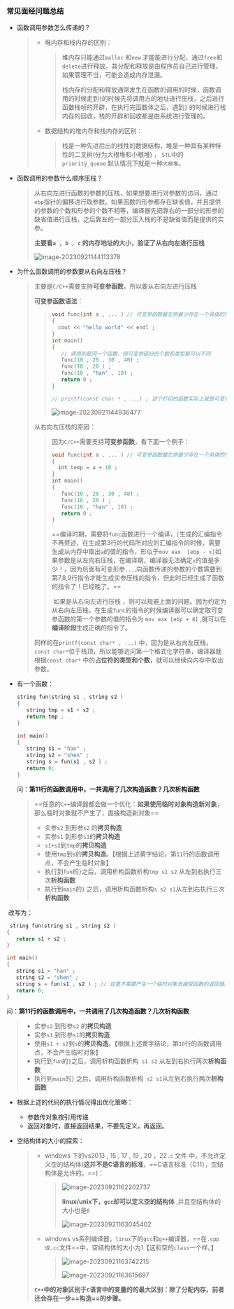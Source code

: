 ### 常见面经问题总结



+ 函数调用参数怎么传递的？

  > + 堆内存和栈内存的区别：
  >
  >   > 堆内存只能通过`malloc` 和`new` 才能能进行分配，通过`free`和`delete`进行释放。其分配和释放是由程序员自己进行管理，如果管理不当，可能会造成内存泄漏。
  >   >
  >   >  栈内存的分配和释放通常发生在函数的调用的时候，函数调用的时候走到`{`的时候先将调用方的地址进行压栈，之后进行函数栈帧的开辟，在执行完函数体之后，遇到`}` 的时候进行栈内存的回收，栈的开辟和回收都是由系统进行管理的。
  >
  > + 数据结构的堆内存和栈内存的区别：
  >
  >   > 栈是一种先进后出的线性的数据结构，堆是一种具有某种特性的二叉树(分为大根堆和小根堆) ， `STL`中的`priority_queue` 默认情况下就是一种`大根堆`。

+ 函数调用的参数什么顺序压栈？

  > 从右向左进行函数的参数的压栈，如果想要进行对参数的访问，通过`ebp`指针的偏移进行取参数。如果函数的形参都存在缺省值，并且提供的参数的个数和形参的个数不相等，编译器先把靠右的一部分的形参的缺省值进行压栈，之后靠左的一部分压入栈的不是缺省值而是提供的实参。
  >
  > **主要看`a , b , c` 的内存地址的大小，验证了从右向左进行压栈**
  >
  > ![image-20230921144113378](assets/image-20230921144113378.png)

+ 为什么函数调用的参数要从右向左压栈？

  > 主要是`C/C++`需要支持**可变参函数**，所以要从右向左进行压栈
  >
  > **可变参函数语法**：
  >
  > > ```C++
  > > void func(int a , ... ) // 可变参函数最左侧最少存在一个具体的形参，不能是 void func(...) 这种形式
  > > {
  > > 	cout << "hello world" << endl ; 
  > > }
  > > int main()
  > > {
  > >    // 调用的是同一个函数，但可变参部分的个数和类型都可以不同
  > >    func(10 , 20 , 30 , 40) ; 
  > >    func(10 , 20 ) ; 
  > >    func(10 , "han" , 10) ; 
  > >    return 0 ; 
  > > }
  > > 
  > > // printf(const char * , ...) ; 这个打印的函数实际上就是可变参函数
  > > ```
  > >
  > > ![image-20230921144936477](assets/image-20230921144936477.png)
  >
  > 从右向左压栈的原因：
  >
  > > 因为`C/C++`需要支持**可变参函数**，看下面一个例子：
  > >
  > > ```C++
  > > void func(int a , ... ) // 可变参函数最左侧最少存在一个具体的形参，不能是 void func(...) 这种形式
  > > {
  > > 	int temp = a + 10 ;  
  > > }
  > > int main()
  > > {
  > >    func(10 , 20 , 30 , 40) ; 
  > >    func(10 , 20 ) ; 
  > >    func(10 , "han" , 10) ; 
  > >    return 0 ; 
  > > }
  > > ```
  > >
  > > ​	==编译时期，需要将`func`函数进行一个编译，`{`生成的汇编指令不再赘述，在生成第3行的代码所对应的汇编指令的时候，需要生成从内存中取出`a`的值的指令，形似于`mov eax  [ebp - x]`如果参数是从左向右压栈，在编译期，编译器无法确定`x`的值是多少！，因为后面有可变形参`...`,向函数传递的参数的个数需要到第7,8,9行指令才能生成实参压栈的指令，但此时已经生成了函数的指令了！已经晚了。==
  > >
  > > ​	如果是从右向左进行压栈 ，则可以规避上面的问题。因为约定为从右向左压栈，在生成`func`的指令的时候编译器可以确定取可变参函数的第一个参数的值的指令为 `mov eax [ebp + 8]` ,就可以在**编译阶段**生成正确的指令了。
  >
  > 同样的在`printf(const char* , ...)` 中，因为是从右向左压栈，`const char*`位于栈顶，所以能够访问第一个格式化字符串，编译器就根据`const char*` 中的**占位符的类型和个数**，就可以继续向内存中取出参数。

+ 有一个函数：

  ```C++
  string fun(string s1 , string s2 ) 
  {
     string tmp = s1 + s2 ; 
     return tmp ; 
  }
  
  int main()
  {
     string s1 = "han" ; 
     string s2 = "shen" ; 
     string s = fun(s1 , s2 ) ;
     return 0; 
  }
  ```

  问：**第11行的函数调用中，一共调用了几次构造函数？几次析构函数**

  > ==任意的`C++`编译器都会做一个优化：**如果使用临时对象构造新对象**，那么临时对象就不产生了，直接构造新对象==
  >
  > + 实参`s2` 到形参`s2` 的**拷贝构造**
  > + 实参`s1` 到形参`s1`的**拷贝构造**
  > +  `s1+s2`到`tmp`的**拷贝构造**
  > + 使用`tmp`到`s`的**拷贝构造**。【根据上述黄字结论，第`11`行的函数调用点，不会产生临时对象】
  > + 执行到`fun`的`}`之后，调用析构函数析构`tmp s1 s2` 从左到右执行三次**析构函数**
  > + 执行到`main`的`}` 之后，调用析构函数析构`s s2 s1`从左到右执行三次**析构函数**



​	改写为：

```C++
 string fun(string s1 , string s2 ) 
{
   return s1 + s2 ;
}

int main()
{
   string s1 = "han" ; 
   string s2 = "shen" ; 
   string s = fun(s1 , s2 ) ; // 这里不需要产生一个临时对象去接受函数的返回值。
   return 0; 
}
```


问：**第11行的函数调用中，一共调用了几次构造函数？几次析构函数**

> + 实参`s2` 到形参`s2` 的**拷贝构造**
> + 实参`s1` 到形参`s1`的**拷贝构造**
> + 使用`s1 + s2`到`s`的**拷贝构造**。【根据上述黄字结论，第`10`行的函数调用点，不会产生临时对象】
> + 执行到`fun`的`}`之后，调用析构函数析构` s1 s2` 从左到右执行两次**析构函数**
> + 执行到`main`的`}` 之后，调用析构函数析构` s2 s1`从左到右执行两次**析构函数**



+ 根据上述的代码的执行情况得出优化策略：
  + 参数传对象按引用传递
  + 返回对象时，直接返回结果，不要先定义，再返回。



+ 空结构体的大小的探索：

  > + windows 下的vs2013 , 15 , 17 , 19 , 20  ，22`.c` 文件 中，不允许定义空的结构体(**这并不是C语言的标准**，==C语言标准（C11），空结构体是允许的。==)：
  >
  >   > ![image-20230921162202737](assets/image-20230921162202737.png)
  >   >
  >   > **linux/unix下，`gcc`却可以定义空的结构体** ,并且空结构体的大小也是`0`
  >   >
  >   > ![image-20230921163045402](assets/image-20230921163045402.png)
  >
  > + windows vs系列编译器，`linux`下的`gcc`和`g++`编译器，==在`.cpp或.cc`文件==中，空结构体的大小为1【这和空的`class`一个样。】
  >
  >   > ![image-20230921163742215](assets/image-20230921163742215.png)
  >   >
  >   > ![image-20230921163615697](assets/image-20230921163615697.png)
  >
  > **`C++`中的对象区别于`C`语言中的变量的的最大区别：除了分配内存，前者还会存在一步==构造==的步骤。**




